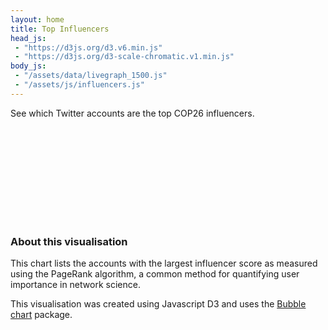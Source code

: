 ```yaml
---
layout: home
title: Top Influencers
head_js:
 - "https://d3js.org/d3.v6.min.js"
 - "https://d3js.org/d3-scale-chromatic.v1.min.js"
body_js:
 - "/assets/data/livegraph_1500.js"
 - "/assets/js/influencers.js"
---
```


<p class="text-center"> See which Twitter accounts are the top COP26 influencers. </p>

<svg></svg>

### About this visualisation

This chart lists the accounts with the largest influencer score as measured using the PageRank algorithm, a common method for quantifying user importance in network science.

This visualisation was created using Javascript D3 and uses the <a href="https://observablehq.com/@d3/bubble-chart?collection=@d3/charts" target="_blank">Bubble chart</a> package.
